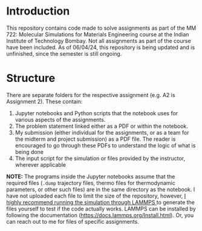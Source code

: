 # Introduction
This repository contains code made to solve assignments as part of the MM 722: Molecular Simulations for Materials Engineering course at the Indian Institute of Technology Bombay.
Not all assignments as part of the course have been included. As of 06/04/24, this repository is being updated and is unfinished, since the semester is still ongoing.

# Structure
There are separate folders for the respective assignment (e.g. A2 is Assignment 2). These contain:
1. Jupyter notebooks and Python scripts that the notebook uses for various aspects of the assignments.
2. The problem statement linked either as a PDF or within the notebook.
3. My submission (either individual for the assignments, or as a team for the midterm and project submission) as a PDF file. The reader is encouraged to go through these PDFs to understand the logic
of what is being done
4. The input script for the simulation or files provided by the instructor, wherever applicable

**NOTE:** The programs inside the Jupyter notebooks assume that the required files (`.dump` trajectory files, thermo files for thermodynamic parameters, or other such files) are in the same directory as the 
notebook. I have not uploaded each file to limit the size of the repository, however, <ins>I highly recommend running the simulation through LAMMPS </ins> to generate the files yourself to test if the code actually
works. LAMMPS can be installed by following the documentation (https://docs.lammps.org/Install.html). 
Or, you can reach out to me for files of specific assignments.

